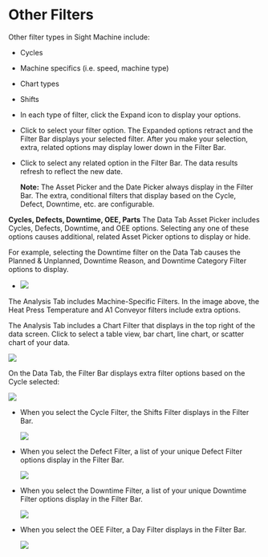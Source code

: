 # Other Filters

Other filter types in Sight Machine include:

* Cycles
* Machine specifics \(i.e. speed, machine type\)
* Chart types
* Shifts

* In each type of filter, click the Expand icon to display your options.

* Click to select your filter option. The Expanded options retract and the Filter Bar displays your selected filter. After you make your selection, extra, related options may display lower down in the Filter Bar.

* Click to select any related option in the Filter Bar. The data results refresh to reflect the new date.

  **Note:** The Asset Picker and the Date Picker always display in the Filter Bar. The extra, conditional filters that display based on the Cycle, Defect, Downtime, etc. are configurable.


**Cycles, Defects, Downtime, OEE, Parts**
The Data Tab Asset Picker includes Cycles, Defects, Downtime, and OEE options. Selecting any one of these options causes additional, related Asset Picker options to display or hide.

For example, selecting the Downtime filter on the Data Tab causes the Planned & Unplanned, Downtime Reason, and Downtime Category Filter options to display.

* ![](/assets/dataTabAddlFilteres7_24_16.png)

The Analysis Tab includes Machine-Specific Filters. In the image above, the Heat Press Temperature and A1 Conveyor filters include extra options.

The Analysis Tab includes a Chart Filter that displays in the top right of the data screen. Click to select a table view, bar chart, line chart, or scatter chart of your data.

![](/assets/barLineScatter7_28_16.png)

On the Data Tab, the Filter Bar displays extra filter options based on the Cycle selected:

![](/assets/dataTabFilterBar.png)

* When you select the Cycle Filter, the Shifts Filter displays in the Filter Bar.

  ![](/assets/shiftsFilter7_28_16.png)


* When you select the Defect Filter, a list of your unique Defect Filter options display in the Filter Bar.

  ![](/assets/defectsFilter7_28_16.png)

* When you select the Downtime Filter, a list of your unique Downtime Filter options display in the Filter Bar.

  ![](/assets/downtimeFilter7_28_16.png)


* When you select the OEE Filter, a Day Filter displays in the Filter Bar.

  ![](/assets/oeeFilter7_28_16.png)


